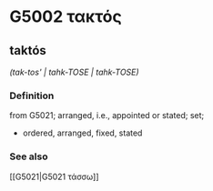 # G5002 τακτός

## taktós

_(tak-tos' | tahk-TOSE | tahk-TOSE)_

### Definition

from G5021; arranged, i.e., appointed or stated; set; 

- ordered, arranged, fixed, stated

### See also

[[G5021|G5021 τάσσω]]
